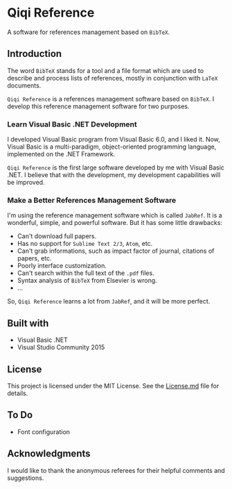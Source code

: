 # Qiqi Reference

A software for references management based on `BibTeX`.

## Introduction
The word `BibTeX` stands for a tool and a file format which are used to describe and process lists of references, mostly in conjunction with `LaTeX` documents.

`Qiqi Reference` is a references management software based on `BibTeX`. I develop this reference management software for two purposes.
  
### Learn Visual Basic .NET Development
I developed Visual Basic program from Visual Basic 6.0, and I liked it. Now, Visual Basic is a multi-paradigm, object-oriented programming language, implemented on the .NET Framework.

`Qiqi Reference` is the first large software developed by me with Visual Basic .NET. I believe that with the development, my development capabilities will be improved.

### Make a Better References Management Software
I'm using the reference management software which is called `JabRef`. It is a wonderful, simple, and powerful software. But it has some little drawbacks:

- Can't download full papers.
- Has no support for `Sublime Text 2/3`, `Atom`, etc.
- Can't grab informations, such as impact factor of journal, citations of papers, etc.
- Poorly interface customization.
- Can't search within the full text of the `.pdf` files.
- Syntax analysis of `BibTeX` from Elsevier is wrong.
- ...

So, `Qiqi Reference` learns a lot from `JabRef`, and it will be more perfect.

## Built with
- Visual Basic .NET
- Visual Studio Community 2015

## License
This project is licensed under the MIT License. See the [License.md](License.md) file for details.

## To Do
- Font configuration

## Acknowledgments
I would like to thank the anonymous referees for their helpful comments and suggestions.